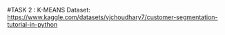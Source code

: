 
#TASK 2 :  K-MEANS
Dataset: https://www.kaggle.com/datasets/vjchoudhary7/customer-segmentation-tutorial-in-python
